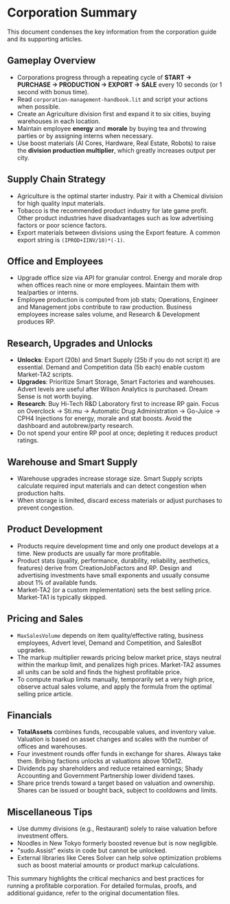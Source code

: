 # Corporation Summary

This document condenses the key information from the corporation guide and its supporting articles.

## Gameplay Overview
- Corporations progress through a repeating cycle of **START → PURCHASE → PRODUCTION → EXPORT → SALE** every 10 seconds (or 1 second with bonus time).
- Read `corporation-management-handbook.lit` and script your actions when possible.
- Create an Agriculture division first and expand it to six cities, buying warehouses in each location.
- Maintain employee **energy** and **morale** by buying tea and throwing parties or by assigning interns when necessary.
- Use boost materials (AI Cores, Hardware, Real Estate, Robots) to raise the **division production multiplier**, which greatly increases output per city.

## Supply Chain Strategy
- Agriculture is the optimal starter industry. Pair it with a Chemical division for high quality input materials.
- Tobacco is the recommended product industry for late game profit. Other product industries have disadvantages such as low advertising factors or poor science factors.
- Export materials between divisions using the Export feature. A common export string is `(IPROD+IINV/10)*(-1)`.

## Office and Employees
- Upgrade office size via API for granular control. Energy and morale drop when offices reach nine or more employees. Maintain them with tea/parties or interns.
- Employee production is computed from job stats; Operations, Engineer and Management jobs contribute to raw production. Business employees increase sales volume, and Research & Development produces RP.

## Research, Upgrades and Unlocks
- **Unlocks**: Export (20b) and Smart Supply (25b if you do not script it) are essential. Demand and Competition data (5b each) enable custom Market‑TA2 scripts.
- **Upgrades**: Prioritize Smart Storage, Smart Factories and warehouses. Advert levels are useful after Wilson Analytics is purchased. Dream Sense is not worth buying.
- **Research**: Buy Hi-Tech R&D Laboratory first to increase RP gain. Focus on Overclock → Sti.mu → Automatic Drug Administration → Go-Juice → CPH4 Injections for energy, morale and stat boosts. Avoid the dashboard and autobrew/party research.
- Do not spend your entire RP pool at once; depleting it reduces product ratings.

## Warehouse and Smart Supply
- Warehouse upgrades increase storage size. Smart Supply scripts calculate required input materials and can detect congestion when production halts.
- When storage is limited, discard excess materials or adjust purchases to prevent congestion.

## Product Development
- Products require development time and only one product develops at a time. New products are usually far more profitable.
- Product stats (quality, performance, durability, reliability, aesthetics, features) derive from CreationJobFactors and RP. Design and advertising investments have small exponents and usually consume about 1% of available funds.
- Market‑TA2 (or a custom implementation) sets the best selling price. Market‑TA1 is typically skipped.

## Pricing and Sales
- `MaxSalesVolume` depends on item quality/effective rating, business employees, Advert level, Demand and Competition, and SalesBot upgrades.
- The markup multiplier rewards pricing below market price, stays neutral within the markup limit, and penalizes high prices. Market‑TA2 assumes all units can be sold and finds the highest profitable price.
- To compute markup limits manually, temporarily set a very high price, observe actual sales volume, and apply the formula from the optimal selling price article.

## Financials
- **TotalAssets** combines funds, recoupable values, and inventory value. Valuation is based on asset changes and scales with the number of offices and warehouses.
- Four investment rounds offer funds in exchange for shares. Always take them. Bribing factions unlocks at valuations above 100e12.
- Dividends pay shareholders and reduce retained earnings; Shady Accounting and Government Partnership lower dividend taxes.
- Share price trends toward a target based on valuation and ownership. Shares can be issued or bought back, subject to cooldowns and limits.

## Miscellaneous Tips
- Use dummy divisions (e.g., Restaurant) solely to raise valuation before investment offers.
- Noodles in New Tokyo formerly boosted revenue but is now negligible.
- "sudo.Assist" exists in code but cannot be unlocked.
- External libraries like Ceres Solver can help solve optimization problems such as boost material amounts or product markup calculations.

This summary highlights the critical mechanics and best practices for running a profitable corporation. For detailed formulas, proofs, and additional guidance, refer to the original documentation files.
